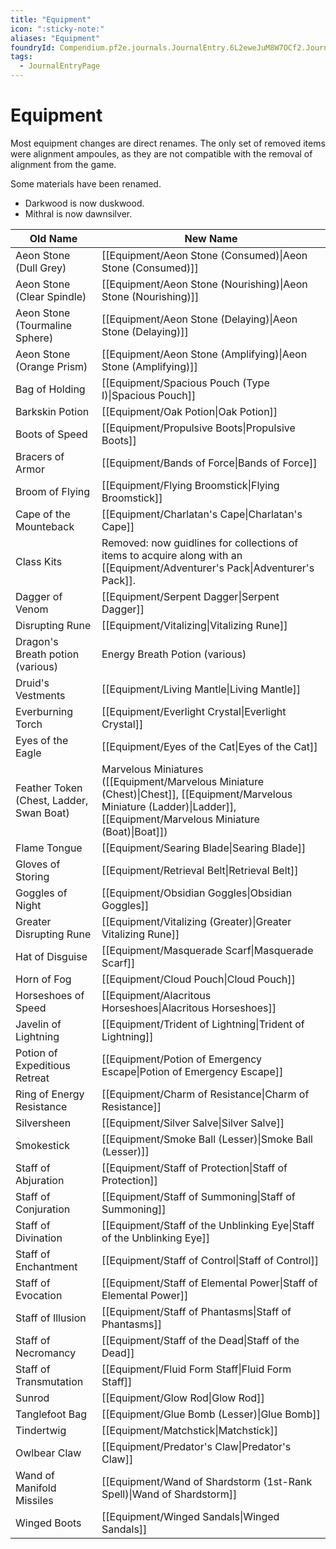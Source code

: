 ```yaml
---
title: "Equipment"
icon: ":sticky-note:"
aliases: "Equipment"
foundryId: Compendium.pf2e.journals.JournalEntry.6L2eweJuM8W7OCf2.JournalEntryPage.a5XWVMjK5OsZciRi
tags:
  - JournalEntryPage
---
```


# Equipment
Most equipment changes are direct renames. The only set of removed items were alignment ampoules, as they are not compatible with the removal of alignment from the game.

Some materials have been renamed.

*   Darkwood is now duskwood.
*   Mithral is now dawnsilver.

| Old Name | New Name |
| --- | --- |
| Aeon Stone (Dull Grey) | [[Equipment/Aeon Stone (Consumed)\|Aeon Stone (Consumed)]] |
| Aeon Stone (Clear Spindle) | [[Equipment/Aeon Stone (Nourishing)\|Aeon Stone (Nourishing)]] |
| Aeon Stone (Tourmaline Sphere) | [[Equipment/Aeon Stone (Delaying)\|Aeon Stone (Delaying)]] |
| Aeon Stone (Orange Prism) | [[Equipment/Aeon Stone (Amplifying)\|Aeon Stone (Amplifying)]] |
| Bag of Holding | [[Equipment/Spacious Pouch (Type I)\|Spacious Pouch]] |
| Barkskin Potion | [[Equipment/Oak Potion\|Oak Potion]] |
| Boots of Speed | [[Equipment/Propulsive Boots\|Propulsive Boots]] |
| Bracers of Armor | [[Equipment/Bands of Force\|Bands of Force]] |
| Broom of Flying | [[Equipment/Flying Broomstick\|Flying Broomstick]] |
| Cape of the Mounteback | [[Equipment/Charlatan's Cape\|Charlatan's Cape]] |
| Class Kits | Removed: now guidlines for collections of items to acquire along with an [[Equipment/Adventurer's Pack\|Adventurer's Pack]]. |
| Dagger of Venom | [[Equipment/Serpent Dagger\|Serpent Dagger]] |
| Disrupting Rune | [[Equipment/Vitalizing\|Vitalizing Rune]] |
| Dragon's Breath potion (various) | Energy Breath Potion (various) |
| Druid's Vestments | [[Equipment/Living Mantle\|Living Mantle]] |
| Everburning Torch | [[Equipment/Everlight Crystal\|Everlight Crystal]] |
| Eyes of the Eagle | [[Equipment/Eyes of the Cat\|Eyes of the Cat]] |
| Feather Token (Chest, Ladder, Swan Boat) | Marvelous Miniatures ([[Equipment/Marvelous Miniature (Chest)\|Chest]], [[Equipment/Marvelous Miniature (Ladder)\|Ladder]], [[Equipment/Marvelous Miniature (Boat)\|Boat]]) |
| Flame Tongue | [[Equipment/Searing Blade\|Searing Blade]] |
| Gloves of Storing | [[Equipment/Retrieval Belt\|Retrieval Belt]] |
| Goggles of Night | [[Equipment/Obsidian Goggles\|Obsidian Goggles]] |
| Greater Disrupting Rune | [[Equipment/Vitalizing (Greater)\|Greater Vitalizing Rune]] |
| Hat of Disguise | [[Equipment/Masquerade Scarf\|Masquerade Scarf]] |
| Horn of Fog | [[Equipment/Cloud Pouch\|Cloud Pouch]] |
| Horseshoes of Speed | [[Equipment/Alacritous Horseshoes\|Alacritous Horseshoes]] |
| Javelin of Lightning | [[Equipment/Trident of Lightning\|Trident of Lightning]] |
| Potion of Expeditious Retreat | [[Equipment/Potion of Emergency Escape\|Potion of Emergency Escape]] |
| Ring of Energy Resistance | [[Equipment/Charm of Resistance\|Charm of Resistance]] |
| Silversheen | [[Equipment/Silver Salve\|Silver Salve]] |
| Smokestick | [[Equipment/Smoke Ball (Lesser)\|Smoke Ball (Lesser)]] |
| Staff of Abjuration | [[Equipment/Staff of Protection\|Staff of Protection]] |
| Staff of Conjuration | [[Equipment/Staff of Summoning\|Staff of Summoning]] |
| Staff of Divination | [[Equipment/Staff of the Unblinking Eye\|Staff of the Unblinking Eye]] |
| Staff of Enchantment | [[Equipment/Staff of Control\|Staff of Control]] |
| Staff of Evocation | [[Equipment/Staff of Elemental Power\|Staff of Elemental Power]] |
| Staff of Illusion | [[Equipment/Staff of Phantasms\|Staff of Phantasms]] |
| Staff of Necromancy | [[Equipment/Staff of the Dead\|Staff of the Dead]] |
| Staff of Transmutation | [[Equipment/Fluid Form Staff\|Fluid Form Staff]] |
| Sunrod | [[Equipment/Glow Rod\|Glow Rod]] |
| Tanglefoot Bag | [[Equipment/Glue Bomb (Lesser)\|Glue Bomb]] |
| Tindertwig | [[Equipment/Matchstick\|Matchstick]] |
| Owlbear Claw | [[Equipment/Predator's Claw\|Predator's Claw]] |
| Wand of Manifold Missiles | [[Equipment/Wand of Shardstorm (1st-Rank Spell)\|Wand of Shardstorm]] |
| Winged Boots | [[Equipment/Winged Sandals\|Winged Sandals]] |